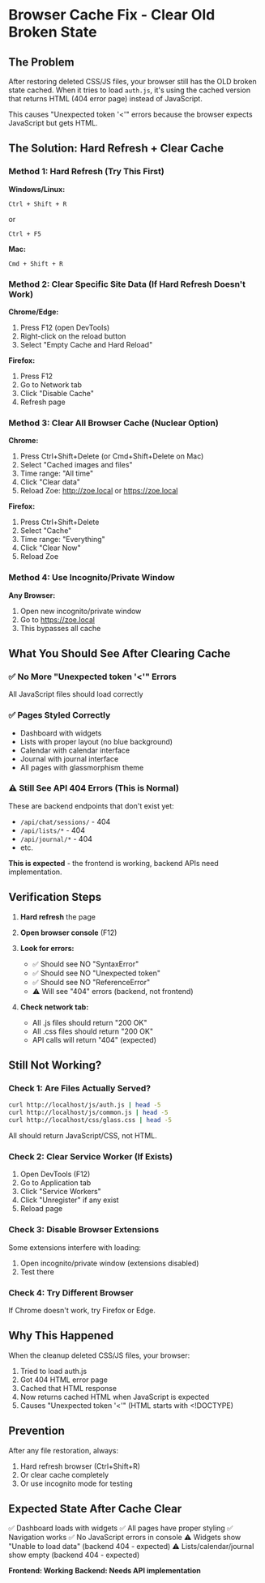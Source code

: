 # Browser Cache Fix - Clear Old Broken State

## The Problem

After restoring deleted CSS/JS files, your browser still has the OLD broken state cached. When it tries to load `auth.js`, it's using the cached version that returns HTML (404 error page) instead of JavaScript.

This causes "Unexpected token '<'" errors because the browser expects JavaScript but gets HTML.

## The Solution: Hard Refresh + Clear Cache

### Method 1: Hard Refresh (Try This First)

**Windows/Linux:**
```
Ctrl + Shift + R
```
or
```
Ctrl + F5
```

**Mac:**
```
Cmd + Shift + R
```

### Method 2: Clear Specific Site Data (If Hard Refresh Doesn't Work)

**Chrome/Edge:**
1. Press F12 (open DevTools)
2. Right-click on the reload button
3. Select "Empty Cache and Hard Reload"

**Firefox:**
1. Press F12
2. Go to Network tab
3. Click "Disable Cache"
4. Refresh page

### Method 3: Clear All Browser Cache (Nuclear Option)

**Chrome:**
1. Press Ctrl+Shift+Delete (or Cmd+Shift+Delete on Mac)
2. Select "Cached images and files"
3. Time range: "All time"
4. Click "Clear data"
5. Reload Zoe: http://zoe.local or https://zoe.local

**Firefox:**
1. Press Ctrl+Shift+Delete
2. Select "Cache"
3. Time range: "Everything"
4. Click "Clear Now"
5. Reload Zoe

### Method 4: Use Incognito/Private Window

**Any Browser:**
1. Open new incognito/private window
2. Go to https://zoe.local
3. This bypasses all cache

## What You Should See After Clearing Cache

### ✅ No More "Unexpected token '<'" Errors
All JavaScript files should load correctly

### ✅ Pages Styled Correctly
- Dashboard with widgets
- Lists with proper layout (no blue background)
- Calendar with calendar interface
- Journal with journal interface
- All pages with glassmorphism theme

### ⚠️ Still See API 404 Errors (This is Normal)
These are backend endpoints that don't exist yet:
- `/api/chat/sessions/` - 404
- `/api/lists/*` - 404
- `/api/journal/*` - 404
- etc.

**This is expected** - the frontend is working, backend APIs need implementation.

## Verification Steps

1. **Hard refresh** the page
2. **Open browser console** (F12)
3. **Look for errors:**
   - ✅ Should see NO "SyntaxError"
   - ✅ Should see NO "Unexpected token"
   - ✅ Should see NO "ReferenceError"
   - ⚠️ Will see "404" errors (backend, not frontend)

4. **Check network tab:**
   - All .js files should return "200 OK"
   - All .css files should return "200 OK"
   - API calls will return "404" (expected)

## Still Not Working?

### Check 1: Are Files Actually Served?
```bash
curl http://localhost/js/auth.js | head -5
curl http://localhost/js/common.js | head -5
curl http://localhost/css/glass.css | head -5
```

All should return JavaScript/CSS, not HTML.

### Check 2: Clear Service Worker (If Exists)
1. Open DevTools (F12)
2. Go to Application tab
3. Click "Service Workers"
4. Click "Unregister" if any exist
5. Reload page

### Check 3: Disable Browser Extensions
Some extensions interfere with loading:
1. Open incognito/private window (extensions disabled)
2. Test there

### Check 4: Try Different Browser
If Chrome doesn't work, try Firefox or Edge.

## Why This Happened

When the cleanup deleted CSS/JS files, your browser:
1. Tried to load auth.js
2. Got 404 HTML error page
3. Cached that HTML response
4. Now returns cached HTML when JavaScript is expected
5. Causes "Unexpected token '<'" (HTML starts with <!DOCTYPE)

## Prevention

After any file restoration, always:
1. Hard refresh browser (Ctrl+Shift+R)
2. Or clear cache completely
3. Or use incognito mode for testing

## Expected State After Cache Clear

✅ Dashboard loads with widgets
✅ All pages have proper styling
✅ Navigation works
✅ No JavaScript errors in console
⚠️ Widgets show "Unable to load data" (backend 404 - expected)
⚠️ Lists/calendar/journal show empty (backend 404 - expected)

**Frontend: Working**
**Backend: Needs API implementation**


